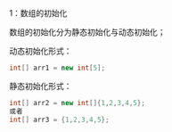 1：数组的初始化

数组的初始化分为静态初始化与动态初始化；

动态初始化形式：

```java
int[] arr1 = new int[5];
```

静态初始化形式：

```java
int[] arr2 = new int[]{1,2,3,4,5};
或者
int[] arr3 = {1,2,3,4,5};
```

